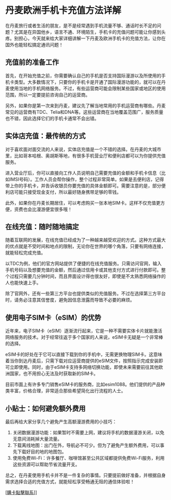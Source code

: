 # 丹麦欧洲手机卡充值方法详解

在丹麦旅行或者生活的朋友，是不是经常遇到手机流量不够、通话时长不足的问题？尤其是在异国他乡，语言不通、环境陌生，手机卡的充值问题可能让你感到头疼。别担心，今天就来给大家详细讲解一下丹麦及欧洲手机卡的充值方法，让你在国外也能轻松搞定通讯问题！

## 充值前的准备工作

首先，在开始充值之前，你需要确认自己的手机是否支持国际漫游以及所使用的手机卡类型。大多数情况下，只要你的手机卡是开通了国际漫游功能的，就可以在丹麦使用当地的手机网络服务。不过，有些运营商可能会限制某些国家或地区的使用范围，所以一定要提前咨询自己的运营商。

另外，如果你是第一次来到丹麦，建议先了解当地常用的手机运营商有哪些。丹麦常见的运营商有TDC、Telia和DNA等。这些运营商在当地覆盖范围广，服务质量也不错，因此选择它们的手机卡通常不会出错。

## 实体店充值：最传统的方式

对于喜欢面对面交流的人来说，实体店充值是一个不错的选择。在丹麦的大城市里，比如哥本哈根、奥胡斯等地，有很多手机营业厅和便利店都可以为你提供充值服务。

进入营业厅后，你可以直接向工作人员说明自己需要充值的金额和手机卡信息（比如IMSI号码）。工作人员会帮你操作，整个过程非常简单。如果是去便利店，记得带上你的手机卡，并告诉收银员你要充值的具体金额即可。需要注意的是，部分便利店可能只接受现金支付，所以最好随身携带足够的零钱。

此外，如果你在丹麦长期居住，可以考虑购买一张本地SIM卡。这样不仅充值更方便，资费也会比漫游便宜很多哦！

## 在线充值：随时随地搞定

随着互联网的发展，在线充值已经成为了一种越来越受欢迎的方式。这种方式最大的优点就是不受时间和地点的限制，无论你在世界的哪个角落，只要有网络连接，就能轻松完成充值。

以TDC为例，他们的官方网站提供了便捷的在线充值服务。只需访问官网，输入手机号码以及想要充值的金额，然后通过信用卡或其他支付方式进行付款即可。整个过程只需要几分钟时间，而且界面设计得也很友好，即使是不太熟悉网络操作的人也能快速上手。

除了官网外，还有一些第三方平台也提供类似的充值服务。不过在选择第三方平台时，请务必注意其信誉度，避免因信息泄露而导致不必要的麻烦。

## 使用电子SIM卡（eSIM）的优势

近年来，电子SIM卡（eSIM）逐渐流行起来，它是一种不需要实体卡片就能激活网络服务的技术。对于经常往返于多个国家的人来说，eSIM卡无疑是一个非常棒的选择。

eSIM卡的好处在于它可以直接下载到你的手机中，无需更换物理SIM卡。这意味着当你到达丹麦后，只需下载对应运营商提供的eSIM文件，按照指示完成安装即可立即使用。同时，由于eSIM卡支持多网络切换功能，即使未来需要前往其他欧洲国家，也不用担心无法及时获取新的SIM卡。

目前市面上有许多专门销售eSIM卡的服务商，比如esim1088。他们提供的产品种类丰富，价格合理，非常适合那些希望简化出行流程的人士。

## 小贴士：如何避免额外费用

最后再给大家分享几个避免产生高额漫游费用的小技巧：

1. 关闭数据漫游功能：如果暂时不需要上网，建议将手机的数据漫游关闭，以免无意间消耗掉大量流量。
2. 下载离线地图：出门在外，导航必不可少。但为了避免产生额外费用，可以事先下载好目的地的地图包。
3. 使用免费Wi-Fi：许多餐厅、咖啡馆甚至公共区域都提供免费Wi-Fi服务，利用这些资源可以帮助节省流量开支。

总之，在丹麦使用手机卡并不是一件复杂的事情。只要提前做好准备，并根据自身需求选择合适的充值方式，就能轻松享受畅通无阻的通信体验啦！

[[購卡點擊聯系](https://t.me/s/esim1088)]]